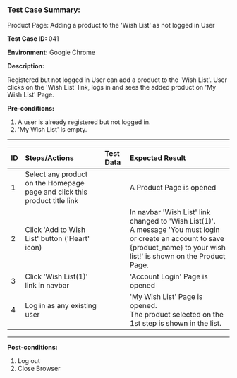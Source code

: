 
### Test Case Summary:

Product Page: Adding a product to the 'Wish List' as not logged in User

**Test Case ID:** 041

**Environment:** Google Chrome

**Description:**

Registered but not logged in User can add a product to the 'Wish List'. User clicks on the 'Wish List' link, logs in and sees the added product on 'My Wish List' Page.

**Pre-conditions:**
1. A user is already registered but not logged in. 
2. 'My Wish List' is empty.

---

|      ID       | Steps/Actions |  Test Data  | Expected Result |
| ------------- |:------------- | :---------  | :--------------|
|       1       | Select any product on the Homepage page and click this product title link |             | A Product Page is opened |
|       2       | Click 'Add to Wish List' button ('Heart' icon) |             | In navbar 'Wish List' link changed to 'Wish List(1)'.<br> A message 'You must login or create an account to save {product_name} to your wish list!' is shown on the Product Page.|
|       3       | Click 'Wish List(1)' link in navbar |             | 'Account Login' Page is opened |
|       4       | Log in as any existing user |             | 'My Wish List' Page is opened.<br> The product selected on the 1st step is shown in the list.|


---

**Post-conditions:**
1. Log out
2. Close Browser
